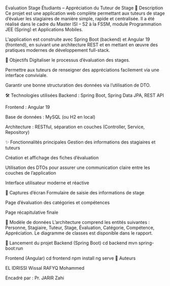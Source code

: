 Évaluation Stage Étudiants – Appréciation du Tuteur de Stage
📌 Description
Ce projet est une application web complète permettant aux tuteurs de stage d’évaluer les stagiaires de manière simple, rapide et centralisée. Il a été réalisé dans le cadre du Master ISI – S2 à la FSSM, module Programmation JEE (Spring) et Applications Mobiles.

L'application est construite avec Spring Boot (backend) et Angular 19 (frontend), en suivant une architecture REST et en mettant en œuvre des pratiques modernes de développement full-stack.

🎯 Objectifs
Digitaliser le processus d’évaluation des stages.

Permettre aux tuteurs de renseigner des appréciations facilement via une interface conviviale.

Garantir une bonne structuration des données via l’utilisation de DTO.

🛠️ Technologies utilisées
Backend : Spring Boot, Spring Data JPA, REST API

Frontend : Angular 19

Base de données : MySQL (ou H2 en local)

Architecture : RESTful, séparation en couches (Controller, Service, Repository)

✨ Fonctionnalités principales
Gestion des informations des stagiaires et tuteurs

Création et affichage des fiches d’évaluation

Utilisation des DTOs pour assurer une communication claire entre les couches de l’application

Interface utilisateur moderne et réactive

📸 Captures d’écran
Formulaire de saisie des informations de stage

Page d’évaluation des catégories et compétences

Page récapitulative finale

🧠 Modèle de données
L’architecture comprend les entités suivantes : Personne, Stagiaire, Tuteur, Stage, Évaluation, Catégorie, Compétence, Appréciation. Le diagramme de classes est disponible dans le rapport.

🚀 Lancement du projet
Backend (Spring Boot)
cd backend
mvn spring-boot:run

Frontend (Angular)
cd frontend
npm install
ng serve
👥 Auteurs

EL IDRISSI Wissal
RAFYQ Mohammed

Encadré par : Pr. JARIR Zahi